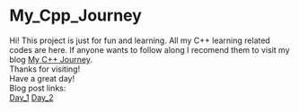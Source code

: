 # My_Cpp_Journey
Hi! This project is just for fun and learning. All my C++ learning related codes are here. If anyone wants to follow along I recomend them to visit my blog [My C++ Journey](https://sumitcpp.blogspot.com/).<br>
Thanks for visiting!<br>
Have a great day!<br>
Blog post links:<br>
[Day_1](https://sumitcpp.blogspot.com/2023/06/day1.html)  [Day_2](https://sumitcpp.blogspot.com/2023/06/day2.html)
